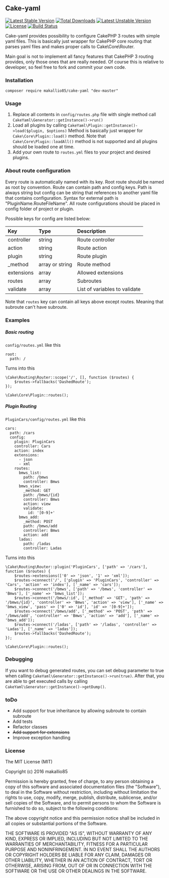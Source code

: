 Cake-yaml
---------
[![Latest Stable Version](https://poser.pugx.org/makallio85/cake-yaml/v/stable)](https://packagist.org/packages/makallio85/cake-yaml) [![Total Downloads](https://poser.pugx.org/makallio85/cake-yaml/downloads)](https://packagist.org/packages/makallio85/cake-yaml) [![Latest Unstable Version](https://poser.pugx.org/makallio85/cake-yaml/v/unstable)](https://packagist.org/packages/makallio85/cake-yaml) [![License](https://poser.pugx.org/makallio85/cake-yaml/license)](https://packagist.org/packages/makallio85/cake-yaml) [![Build Status](https://img.shields.io/travis/makallio85/cake-yaml/master.svg?style=flat-square)](https://travis-ci.org/makallio85/cake-yaml)

Cake-yaml provides possibility to configure CakePHP 3 routes with simple yaml files. This is basically just wrapper for CakePHP core routing that parses yaml files and makes proper calls to Cake\Core\Router.

Main goal is not to implement all fancy features that CakePHP 3 routing provides, only those ones that are really needed. Of course this is relative to developer, so feel free to fork and commit your own code.

### Installation ###

```composer require makallio85/cake-yaml "dev-master"```

### Usage ###

1. Replace all contents in ```config/routes.php``` file with single method call ```CakeYaml\Generator::getInstance()->run()```
2. Load all plugins by calling ```CakeYaml\Plugin::getInstance()->load($plugin, $options)```  Method is basically just wrapper for ```Cake\Core\Plugin::load()``` method. Note that ```Cake\Core\Plugin::loadAll()``` method is not supported and all plugins should be loaded one at time.
3. Add your own route to ```routes.yml``` files to your project and desired plugins.

### About route configuration ###

Every route is automatically named with its key. Root route should be named as root by convention.
Route can contain path and config keys. Path is always string but config can be string that references to another yaml file that contains configuration. Syntax for external path is "PluginName.RouteFileName". All route configurations should be placed in config folder of project or plugin.

Possible keys for config are listed below:

| Key        | Type            | Description                   |
|:-----------|:----------------|:------------------------------|
| controller | string          | Route controller              |
| action     | string          | Route action                  |
| plugin     | string          | Route plugin                  |
| _method    | array or string | Route method                  |
| extensions | array           | Allowed extensions            |
| routes     | array           | Subroutes                     |
| validate   | array           | List of variables to validate |

Note that ```routes``` key can contain all keys above except routes. Meaning that subroute can't have subroute.

### Examples ###

##### Basic routing #####
```config/routes.yml``` like this
```
root:
  path: /
```

Turns into this

```
\Cake\Routing\Router::scope('/', [], function ($routes) {
	$routes->fallbacks('DashedRoute');
});

\Cake\Core\Plugin::routes();
```

##### Plugin Routing #####

```PluginCars/config/routes.yml``` like this

```
cars:
  path: /cars
  config:
    plugin: PluginCars
    controller: Cars
    action: index
    extensions:
      - json
      - xml
    routes:
      bmws_list:
        path: /bmws
        controller: Bmws
      bmws_view:
        _method: GET
        path: /bmws/{id}
        controller: Bmws
        action: view
        validate:
          id: '[0-9]+'
      bmws_add:
        _method: POST
        path: /bmws/add
        controller: Bmws
        action: add
      ladas:
        path: /ladas
        controller: Ladas
```

Turns into this

```
\Cake\Routing\Router::plugin('PluginCars', ['path' => '/cars'], function ($routes) {
	$routes->extensions(['0' => 'json', '1' => 'xml']);
	$routes->connect('/', ['plugin' => 'PluginCars', 'controller' => 'Cars', 'action' => 'index'], ['_name' => 'cars']);
	$routes->connect('/bmws', ['path' => '/bmws', 'controller' => 'Bmws'], ['_name' => 'bmws_list']);
	$routes->connect('/bmws/:id', ['_method' => 'GET', 'path' => '/bmws/{id}', 'controller' => 'Bmws', 'action' => 'view'], ['_name' => 'bmws_view', 'pass' => ['0' => 'id'], 'id' => '[0-9]+']);
	$routes->connect('/bmws/add', ['_method' => 'POST', 'path' => '/bmws/add', 'controller' => 'Bmws', 'action' => 'add'], ['_name' => 'bmws_add']);
	$routes->connect('/ladas', ['path' => '/ladas', 'controller' => 'Ladas'], ['_name' => 'ladas']);
	$routes->fallbacks('DashedRoute');
});

\Cake\Core\Plugin::routes();
```

### Debugging ###

If you want to debug generated routes, you can set debug parameter to true when calling ```CakeYaml\Generator::getInstance()->run(true)```.
After that, you are able to get executed calls by calling ```CakeYaml\Generator::getInstance()->getDump()```.

### toDo ###

- Add support for true inheritance by allowing subroute to contain subroute
- Add tests
- Refactor classes
- ~~Add support for extensions~~
- Improve exception handling

### License ###

The MIT License (MIT)

Copyright (c) 2016 makallio85

Permission is hereby granted, free of charge, to any person obtaining a copy
of this software and associated documentation files (the "Software"), to deal
in the Software without restriction, including without limitation the rights
to use, copy, modify, merge, publish, distribute, sublicense, and/or sell
copies of the Software, and to permit persons to whom the Software is
furnished to do so, subject to the following conditions:

The above copyright notice and this permission notice shall be included in all
copies or substantial portions of the Software.

THE SOFTWARE IS PROVIDED "AS IS", WITHOUT WARRANTY OF ANY KIND, EXPRESS OR
IMPLIED, INCLUDING BUT NOT LIMITED TO THE WARRANTIES OF MERCHANTABILITY,
FITNESS FOR A PARTICULAR PURPOSE AND NONINFRINGEMENT. IN NO EVENT SHALL THE
AUTHORS OR COPYRIGHT HOLDERS BE LIABLE FOR ANY CLAIM, DAMAGES OR OTHER
LIABILITY, WHETHER IN AN ACTION OF CONTRACT, TORT OR OTHERWISE, ARISING FROM,
OUT OF OR IN CONNECTION WITH THE SOFTWARE OR THE USE OR OTHER DEALINGS IN THE
SOFTWARE.